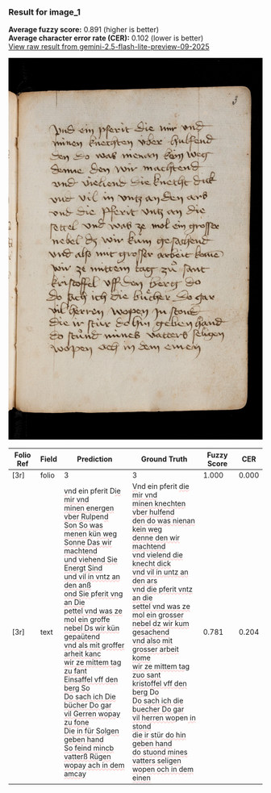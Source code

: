 ### Result for image_1
**Average fuzzy score:** 0.891 (higher is better)<br>**Average character error rate (CER):** 0.102 (lower is better)<br>[View raw result from gemini-2.5-flash-lite-preview-09-2025](https://github.com/RISE-UNIBAS/humanities_data_benchmark/blob/main/results/2025-10-24/T0286/request_T0286_image_1.json)

<img src="https://github.com/RISE-UNIBAS/humanities_data_benchmark/blob/main/benchmarks/medieval_manuscripts/images/image_1.jpg?raw=true" alt="image_1" width="800px">

<style>
.diff { text-decoration: underline; text-decoration-color: #ffcccc; text-decoration-style: wavy; }
</style>

| Folio Ref | Field | Prediction | Ground Truth | Fuzzy Score | CER |
|-----------|-------|------------|--------------|-------------|-----|
| [3r] | folio | 3 | 3 | 1.000 | 0.000 |
| [3r] | text | <span class="diff">v</span>nd ein pferit D<span class="diff">ie mir vnd<br>minen energen vber Rul</span>pen<span class="diff">d<br>Son So was menen k</span>ü<span class="diff">n weg<br>Sonne Das wir machtend<br>und viehend Sie Energt Sind<br>und vil in vntz an den anß<br>ond Sie </span>p<span class="diff">ferit vng an Die<br>pettel vnd was ze mol ein groffe<br>nebel Ds wir kün gepaütend<br>vnd als mit groffer arheit kanc<br>wir ze mittem tag zu fant<br>Einsaffel vff den berg So<br>Do sach ich Die bücher Do gar<br>vil Gerren wopay zu fone<br>Die in für Solgen geben hand<br>So feind mincb vatterß Rügen<br>wopay ach in dem amcay</span> | <span class="diff">V</span>nd ein pferit <span class="diff">die mir vnd<br> minen knechten vber hulfend<br> den do was nienan kein weg<br> denne den wir machtend<br> vnd vielend die knecht dick<br> vnd vil in untz an den ars<br> vnd die pferit vntz an die <br> settel vnd was ze mol ein grosser<br> nebel dz wir kum gesachend<br> vnd also mit grosser arbeit kome<br> wir ze mittem tag zuo sant<br> kristoffel vff den berg </span>D<span class="diff">o<br> Do sach ich die buecher Do gar<br> vil herren wo</span>pen<span class="diff"> in stond<br> die ir st</span>ü<span class="diff">r do hin geben hand<br> do stuond mines vatters seligen<br> wo</span>p<span class="diff">en och in dem einen</span> | 0.781 | 0.204 |
